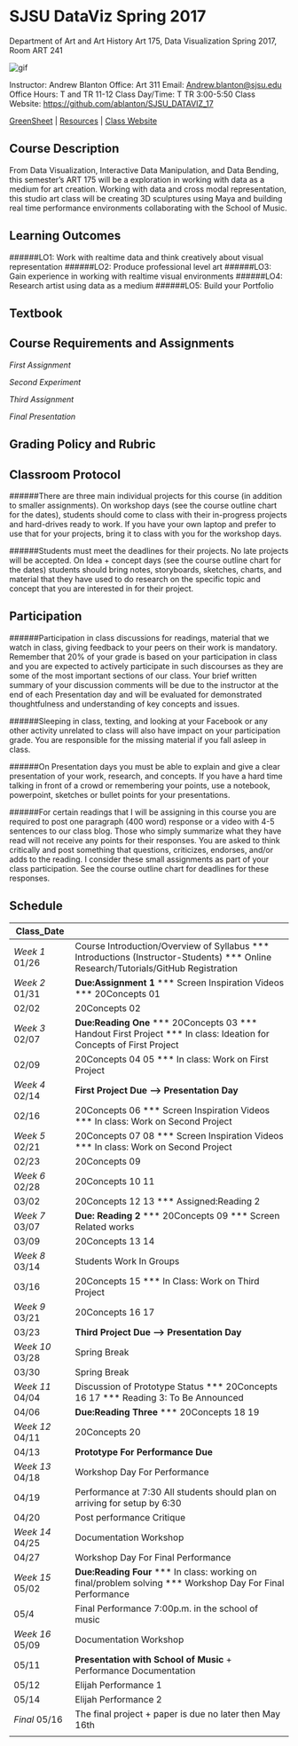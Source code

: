 **SJSU DataViz Spring 2017**
======================
Department of Art and Art History
Art 175, Data Visualization Spring 2017, Room ART 241

![gif](http://i.imgur.com/zdzDxsA.gif)

Instructor: Andrew Blanton
Office: Art 311
Email: Andrew.blanton@sjsu.edu
Office Hours: T and TR 11-12
Class Day/Time: T TR 3:00-5:50
Class Website: https://github.com/ablanton/SJSU_DATAVIZ_17

[GreenSheet](https://github.com/ablanton/SJSU_DATAVIZ_17/blob/master/GREENSHEET.md)
| [Resources](https://github.com/ablanton/SJSU_DATAVIZ_17/blob/master/RESOURCES.md)
| [Class Website](https://github.com/ablanton/SJSU_DATAVIZ_17)

Course Description
------------------
From Data Visualization, Interactive Data Manipulation, and Data Bending, this semester’s ART 175 will be a exploration in working with data as a medium for art creation. Working with data and cross modal representation, this studio art class will be creating 3D sculptures using Maya and building real time performance environments collaborating with the School of Music.

Learning Outcomes
-----------------

######LO1: Work with realtime data and think creatively about visual representation
######LO2: Produce professional level art
######LO3: Gain experience in working with realtime visual environments
######LO4: Research artist using data as a medium
######LO5: Build your Portfolio

Textbook
--------

Course Requirements and Assignments
-----------------------------------

*First Assignment*

*Second Experiment*

*Third Assignment*

*Final Presentation*

Grading Policy and Rubric
-------------------------

Classroom Protocol
------------------

######There are three main individual projects for this course (in addition to smaller assignments). On workshop days (see the course outline chart for the dates), students should come to class with their in-progress projects and hard-drives ready to work. If you have your own laptop and prefer to use that for your projects, bring it to class with you for the workshop days.

######Students must meet the deadlines for their projects. No late projects will be accepted. On Idea + concept days (see the course outline chart for the dates) students should bring notes, storyboards, sketches, charts, and material that they have used to do research on the specific topic and concept that you are interested in for their project.

Participation
-------------

######Participation in class discussions for readings, material that we watch in class, giving feedback to your peers on their work is mandatory. Remember that 20% of your grade is based on your participation in class and you are expected to actively participate in such discourses as they are some of the most important sections of our class. Your brief written summary of your discussion comments will be due to the instructor at the end of each Presentation day and will be evaluated for demonstrated thoughtfulness and understanding of key concepts and issues.

######Sleeping in class, texting, and looking at your Facebook or any other activity unrelated to class will also have impact on your participation grade. You are responsible for the missing material if you fall asleep in class.

######On Presentation days you must be able to explain and give a clear presentation of your work, research, and concepts. If you have a hard time talking in front of a crowd or remembering your points, use a notebook, powerpoint, sketches or bullet points for your presentations.

######For certain readings that I will be assigning in this course you are required to post one paragraph (400 word) response or a video with 4-5 sentences to our class blog. Those who simply summarize what they have read will not receive any points for their responses. You are asked to think critically and post something that questions, criticizes, endorses, and/or adds to the reading. I consider these small assignments as part of your class participation. See the course outline chart for deadlines for these responses.

Schedule
--------

| Class_Date          |                                                                                                                                                                        |
| ------------------- |----------------------------------------------------------------------------------------------------------------------------------------------------------------------|
| *Week 1* 01/26      | Course Introduction/Overview of Syllabus *** Introductions (Instructor-Students) *** Online Research/Tutorials/GitHub Registration                                     |
| *Week 2* 01/31      | **Due:Assignment 1** *** Screen Inspiration Videos *** 20Concepts 01                                                        |
| 02/02               | 20Concepts 02 |
| *Week 3* 02/07      | **Due:Reading One** *** 20Concepts 03 *** Handout First Project *** In class: Ideation for Concepts of First Project |
| 02/09               | 20Concepts 04 05 *** In class: Work on First Project |
| *Week 4* 02/14      | **First Project Due --> Presentation Day** |
| 02/16               | 20Concepts 06 *** Screen Inspiration Videos *** In class: Work on Second Project |
| *Week 5* 02/21      | 20Concepts 07 08 *** Screen Inspiration Videos *** In class: Work on Second Project |
| 02/23               | 20Concepts 09 |
| *Week 6* 02/28      | 20Concepts 10 11 |
| 03/02               | 20Concepts 12 13 *** Assigned:Reading 2 |
| *Week 7* 03/07      | **Due: Reading 2** *** 20Concepts 09 *** Screen Related works |
| 03/09               | 20Concepts 13 14 |
| *Week 8* 03/14      | Students Work In Groups |
| 03/16               | 20Concepts 15 *** In Class: Work on Third Project |
| *Week 9* 03/21      | 20Concepts 16 17 |
| 03/23               | **Third Project Due --> Presentation Day** |
| *Week 10* 03/28     | Spring Break |
| 03/30               | Spring Break |
| *Week 11* 04/04     | Discussion of Prototype Status *** 20Concepts 16 17 *** Reading 3: To Be Announced |
| 04/06               | **Due:Reading Three** *** 20Concepts 18 19 |
| *Week 12* 04/11     | 20Concepts 20 |
| 04/13               | **Prototype For Performance Due** |
| *Week 13* 04/18     | Workshop Day For Performance |
| 04/19               | Performance at 7:30 All students should plan on arriving for setup by 6:30 |
| 04/20               | Post performance Critique |
| *Week 14* 04/25     | Documentation Workshop |
| 04/27               | Workshop Day For Final Performance |
| *Week 15* 05/02     | **Due:Reading Four** *** In class: working on final/problem solving *** Workshop Day For Final Performance |
| 05/4                | Final Performance 7:00p.m. in the school of music |
| *Week 16* 05/09     | Documentation Workshop |
| 05/11               | **Presentation with School of Music** + Performance Documentation |
| 05/12               | Elijah Performance 1 |
| 05/14               | Elijah Performance 2 |
| *Final*  05/16      | The final project + paper is due no later then May 16th |
|                  |  |